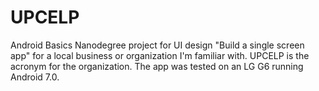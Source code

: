 # UPCELP
Android Basics Nanodegree project for UI design "Build a single screen app" for a local business or organization I'm familiar with. UPCELP is the acronym for the organization. The app was tested on an LG G6 running Android 7.0.
